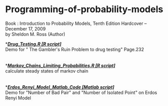Programming-of-probability-models
=================================
Book : Introduction to Probability Models, Tenth Edition Hardcover – December 17, 2009<br />
     by Sheldon M. Ross (Author)


*<font><b><i><u>Drug_Testing.R  [R script]</u></i></b></font><br />
Demo for  " The Gambler's Ruin Problem to drug testing" Page.232<br />
<br />
<br />
*<font><b><i><u>Markov_Chains_Limiting_Probabilities.R   [R script]</u></i></b></font><br />
calculate steady states of markov chain<br />
<br />
<br />
*<font><b><i><u>Erdos_Renyi_Model_Matlab_Code  [Matlab script]</u></i></b></font><br />
Demo for "Number of Bad Pair" and "Number of Isolated Point" on Erdos Renyi Model<br />
<br />
<br />
